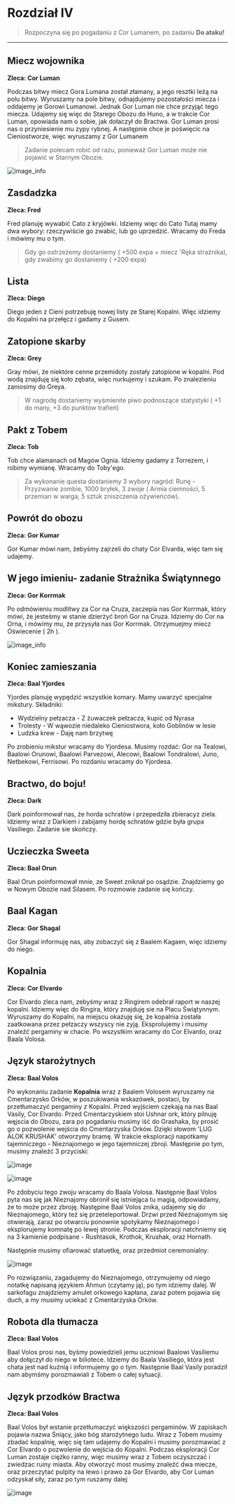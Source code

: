 # Rozdział IV
> Rozpoczyna się po pogadaniu z Cor Lumanem, po zadaniu **Do ataku!**

----

## Miecz wojownika ##

**Zleca: Cor Luman**

Podczas bitwy miecz Gora Lumana został złamany, a jego resztki leżą na polu bitwy. Wyruszamy na pole bitwy, odnajdujemy pozostałości miecza i oddajemy je Gorowi Lumanowi. Jednak Gor Luman nie chce przyjąć tego miecza. Udajemy się więc do Starego Obozu do Huno, a w trakcie Cor Luman, opowiada nam o sobie, jak dołaczył do Bractwa. Gor Luman prosi nas o przyniesienie mu zypy rybnej. A następnie chce je poświęcic na Cieniostworze, więc wyruszamy z Gor Lumanem

> Zadanie polecam robić od razu, ponieważ Gor Luman może nie pojawić w Starnym Obozie.

![image_info](https://imgur.com/tl77EkV.png)

## Zasdadzka  ##

**Zleca: Fred**

Fred planuję wywabić Cato z kryjówki. Idziemy więc do Cato Tutaj mamy dwa wybory: rzeczywiście go zwabić, lub go uprzedzić. Wracamy do Freda i mówimy mu o tym.

> Gdy go ostrzeżemy dostaniemy ( +500 expa + miecz 'Ręka strażnika), gdy zwabimy go dostaniemy ( +200 expa)

## Lista ##

**Zleca: Diego**

Diego jeden z Cieni potrzebuję nowej listy ze Starej Kopalni. Więc idziemy do Kopalni na przełęcz i gadamy z Gusem.

## Zatopione skarby ##

**Zleca: Grey**

Gray mówi, że niektóre cenne przemidoty zostały zatopione w kopalni. Pod wodą znajduję się koło zębata, więc nurkujemy i szukam. Po znalezieniu zaniosimy do Greya.

> W nagrodę dostaniemy wyśmienite piwo podnoszące statystyki ( +1 do many, +3 do punktów trafień)

## Pakt z Tobem ##

**Zleca: Tob**

Tob chce alamanach od Magów Ognia. Idziemy gadamy z Torrezem, i robimy wymianę. Wracamy do Toby'ego.

> Za wykonanie questa dostaniemy 3 wybory nagród: Runę - Przyzwanie zombie, 1000 bryłek, 3 zwoje ( Armia ciemności, 5 przemian w warga, 5 sztuk zniszczenia ożywieńców).

## Powrót do obozu ##

**Zleca: Gor Kumar**

Gor Kumar mówi nam, żebyśmy zajrzeli do chaty Cor Elvarda, więc tam się udajemy. 

## W jego imieniu- zadanie Strażnika Świątynnego ##

**Zleca: Gor Korrmak**

Po odmówieniu modlitwy za Cor na Cruza, zaczepia nas Gor Korrmak, który mówi, że jesteśmy w stanie dzierżyć broń Gor na Cruza. Idziemy do Cor na Orna, i mówimy mu, że przysyła nas Gor Korrmak. Otrzymuejmy miecz Oświecenie ( 2h ).

![image_info](https://imgur.com/kimZkdr.png)

## Koniec zamieszania ##   

**Zleca: Baal Yjordes**

Yjordes planuję wypędzić wszystkie komary. Mamy uwarzyć specjalne mikstury. Składniki:

   - Wydzielny pełzacza - Z żuwaczek pełzacza, kupić od Nyrasa
   - Trolesty - W wąwozie niedaleko Cieniostwora, koło Goblinów w lesie
   - Ludzka krew - Daję nam brzytwę
 
Po zrobieniu mikstur wracamy do Yjordesa. Musimy rozdać: Gor na Tealowi, Baalowi Orunowi, Baalowi Parvezowi, Alecowi, Baalowi Tondralowi, Juno, Netbekowi, Ferrisowi. Po rozdaniu wracamy do Yjordesa.

## Bractwo, do boju! ##

**Zleca: Dark**

Dark poinformował nas, że horda schratów i przepedziła zbieracyz ziela. Idziemy wraz z Darkiem i zabijamy hordę schratów gdzie była grupa Vasiliego. Zadanie sie skończy.

## Uczieczka Sweeta ##

**Zleca: Baal Orun**

Baal Orun poinformował mnie, ze Sweet zniknał po osądzie. Znajdziemy go w Nowym Obozie nad Silasem. Po rozmowie zadanie się kończy. 

## Baal Kagan ##

**Zleca: Gor Shagal**

Gor Shagal informuję nas, aby zobaczyć się z Baalem Kagaen, więc idziemy do niego.

## Kopalnia ##

**Zleca: Cor Elvardo**

Cor Elvardo zleca nam, zebyśmy wraz z Ringirem odebrał raport w naszej kopalni. Idziemy więc do Ringira, który znajduję sie na Placu Świątynnym. Wyruszamy do Kopalni, na miejscu okazuję się, że kopalnia została zaatkowana przez pełzaczy wszyscy nie zyją. Eksprolujemy i musimy znaleźć pergaminy w chacie. Po wszystkim wracamy do Cor Elvardo, oraz Baala Volosa.

## Język starożytnych ##

**Zleca: Baal Volos**

Po wykonaniu zadanie **Kopalnia** wraz z Baalem Volosem wyruszamy na Cmentarzysko Orków,  w poszukiwania wskazówek, postaci, by przetłumaczyć pergaminy z Kopalni. Przed wyjściem czekają na nas Baal Vasily, Cor Elvardo. Przed Cmentarzyskiem stoi Ushnar ork, który pilnuję węjscia do Obozu, zara po pogadaniu musimy iść do Grashaka, by prosić go o pozwolenie wejścia do Cmentarzyska Orków. Dzięki słowom 'LUG ALOK KRUSHAK' otworzymy bramę. W trakcie eksploracji napotkamy tajemniczego - Nieznajomego w jego tajemniczej zbroji. Mastępnie po tym, musimy znaleźć 3 przyciski:

![image](https://imgur.com/jo7CNdL.png)

![image](https://imgur.com/UxXN4uj.png)

Po zdobyciu tego zwoju wracamy do Baala Volosa. Następnie Baal Volos pyta nas się jak Nieznajomy obronił się istniejąca tu magią, odpowiadamy, że to może przez zbroję. Następine Baal Volos znika, udajemy się do Nieznajomego, który też się przeteleportował. Drzwi przed Nieznajomym się otwierają, zaraz po otwarciu ponownie spotykamy Nieznajomego i eksplorujemy komnatę po lewej stronie. Podczas eksploracji natchniemy się na 3 kamienie podpisane - Rushtasok, Krothok, Krushak, oraz Hornath. 

Następnie musimy ofiarować statuetkę, oraz przedmiot ceremonialny:

![image](https://imgur.com/h8gQZKJ.png)


Po rozwiązaniu, zagadujemy do Nieznajomego, otrzymujemy od niego notatkę napisaną językiem Ahmun (czytamy ją), po tym idziemy dalej. W sarkofagu znajdziemy amulet orkowego kapłana, zaraz potem pojawia się duch, a my musimy uciekać z Cmentarzyska Orków.


## Robota dla tłumacza ##
**Zleca: Baal Volos**

Baal Volos prosi nas, byśmy powiedzieli jemu uczniowi Baalowi Vasiliemu aby dołączył do niego w biliotece. Idziemy do Baala Vasiliego, która jest chata jest nad kuźnią i informujemy go o tym. Następnie Baal Vasily poradził nam abymśmy porozmawiali z Tobem o całej sytuacji.

## Język przodków Bractwa ##
**Zleca: Baal Volos**

Baal Volos był wstanie przetłumaczyć większości pergaminów. W zapiskach pojawia nazwa Śniący, jako bóg starożytnego ludu. Wraz z Tobem musimy zbadać kopalnię, więc się tam udajemy do Kopalni i musimy porozmawiać z Cor Elvardo o pozwolenie do wejścia do Kopalni. Podczas eksploracji Cor Luman zostaje ciężko ranny, więc musimy wraz z Tobem oczyszczać i zwiedzac ruiny miasta. Aby otworzyć most musimy znaleźć dwa miecze, oraz przeczytać pulpity na lewo i prawo za Gor Elvardo, aby Cor Luman odzyskał siły, zaraz po tym ruszamy dalej

![image](https://imgur.com/QtrDH3y.png)
